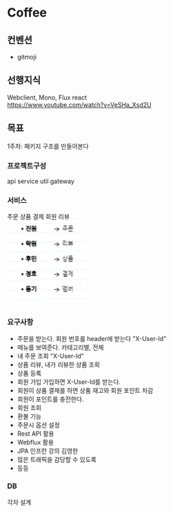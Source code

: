 # Coffee

## 컨벤션
- gitmoji

## 선행지식
Webclient, Mono, Flux react   
https://www.youtube.com/watch?v=VeSHa_Xsd2U

## 목표
1주차: 패키지 구조를 만들어본다

### 프로젝트구성
api service util gateway

### 서비스
주문 상품 결제 회원 리뷰   
![img.png](img.png)

### 요구사항
- 주문을 받는다. 회원 번호를 header에 받는다 "X-User-Id"
- 메뉴를 보여준다. 카테고리별, 전체
- 내 주문 조회 "X-User-Id"
- 상품 리뷰, 내가 리뷰한 상품 조회
- 상품 등록
- 회원 가입 가입하면 X-User-Id를 받는다.
- 회원이 상품 결제를 하면 상품 재고와 회원 포인트 차감
- 회원이 포인트를 충전한다.
- 회원 조회
- 환불 기능
- 주문시 옵션 설정
- Rest API 활용
- Webflux 활용
- JPA 인프런 강의 김영한
- 많은 트래픽을 감당할 수 있도록
- 등등

### DB
각자 설계